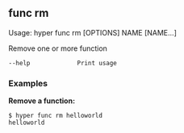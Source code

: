 ## func rm

  Usage:	hyper func rm [OPTIONS] NAME [NAME...]

  Remove one or more function

    --help             Print usage

### Examples

**Remove a function:**

    $ hyper func rm helloworld
    helloworld
